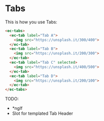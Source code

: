 # Tabs

This is how you use Tabs:

```html
<ec-tabs>
  <ec-tab label="Tab A">
    <img src="https://unsplash.it/300/400">
  </ec-tab>
  <ec-tab label="Tab B">
    <img src="https://unsplash.it/200/300">
  </ec-tab>
  <ec-tab label="Tab C" selected>
    <img src="https://unsplash.it/400/500">
  </ec-tab>
  <ec-tab label="Tab D">
    <img src="https://unsplash.it/200/100">
  </ec-tab>
</ec-tabs>
```

TODO:

- *ngIf
- Slot for templated Tab Header
